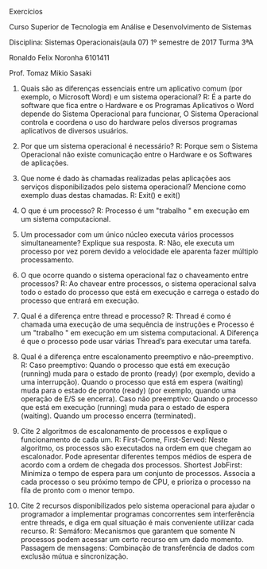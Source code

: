 Exercícios



Curso Superior de Tecnologia em Análise e Desenvolvimento de Sistemas



Disciplina: Sistemas Operacionais(aula 07)
1º semestre de 2017
Turma 3ªA




Ronaldo Felix Noronha
6101411



Prof. Tomaz Mikio Sasaki
 
1) Quais são as diferenças essenciais entre um aplicativo comum (por exemplo, o Microsoft Word) e um sistema operacional? 
R: É a parte do software que fica entre o Hardware e os Programas Aplicativos o Word depende do Sistema Operacional para funcionar, O Sistema Operacional controla e coordena o uso do hardware pelos diversos programas aplicativos de diversos usuários.

2) Por que um sistema operacional é necessário? 
R: Porque sem o Sistema Operacional não existe comunicação entre o Hardware e os Softwares de aplicações.

3) Que nome é dado às chamadas realizadas pelas aplicações aos serviços disponibilizados pelo sistema operacional? Mencione como exemplo duas destas chamadas. 
R: Exit() e exit() 

4) O que é um processo? 
R: Processo é um "trabalho " em execução em um sistema computacional.

5) Um processador com um único núcleo executa vários processos simultaneamente? Explique sua resposta. 
R: Não, ele executa um processo por vez porem devido a velocidade ele aparenta fazer múltiplo processamento.

6) O que ocorre quando o sistema operacional faz o chaveamento entre processos? 
R: Ao chavear entre processos, o sistema operacional salva todo o estado do processo que está em execução e carrega o estado do processo que entrará em execução.

7) Qual é a diferença entre thread e processo? 
R: Thread é como é chamada uma execução de uma sequência de instruções e Processo é um "trabalho " em execução em um sistema computacional. A Diferença é que o processo pode usar várias Thread’s para executar uma tarefa.

8) Qual é a diferença entre escalonamento preemptivo e não-preemptivo. 
R: Caso preemptivo: Quando o processo que está em execução (running) muda para o estado de pronto (ready) (por exemplo, devido a uma interrupção). Quando o processo que está em espera (waiting) muda para o estado de pronto (ready) (por exemplo, quando uma operação de E/S se encerra).
Caso não preemptivo: Quando o processo que está em execução (running) muda para o estado de espera (waiting). Quando um processo encerra (terminated).

9) Cite 2 algoritmos de escalonamento de processos e explique o funcionamento de cada um. 
R: First-Come, First-Served: Neste algoritmo, os processos são executados na ordem em que chegam ao escalonador. Pode apresentar diferentes tempos médios de espera de acordo com a ordem de chegada dos processos.
Shortest JobFirst: Minimiza o tempo de espera para um conjunto de processos. Associa a cada processo o seu próximo tempo de CPU, e prioriza o processo na fila de pronto com o menor tempo.
10) Cite 2 recursos disponibilizados pelo sistema operacional para ajudar o programador a implementar programas concorrentes sem interferência entre threads, e diga em qual situação é mais conveniente utilizar cada recurso.
R: Semáforo: Mecanismos que garantem que somente N processos podem acessar um certo recurso em um dado momento.
Passagem de mensagens: Combinação de transferência de dados com exclusão mútua e sincronização.
